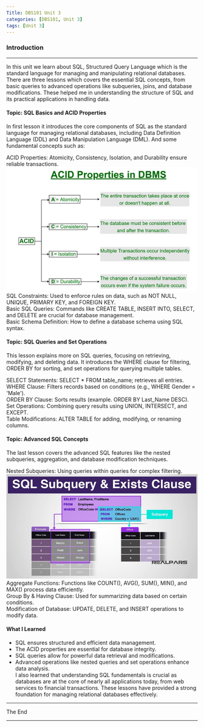 ```yaml
---
Title: DBS101 Unit 3
categories: [DBS101, Unit 3]
tags: [Unit 3]
---
```


### Introduction
----
In this unit we learn about SQL, Structured Query Language which is the standard language for managing and manipulating relational databases. There are three lessons which covers the essential SQL concepts, from basic queries to advanced operations like subqueries, joins, and database modifications. These helped me in understanding the structure of SQL and its practical applications in handling data.

#### Topic: SQL Basics and ACID Properties
In first lesson it introduces the core components of SQL as the standard language for managing relational databases, including Data Definition Language (DDL) and Data Manipulation Language (DML). And some fundamental concepts such as:

ACID Properties: Atomicity, Consistency, Isolation, and Durability ensure reliable transactions.
![alt text](../ACID.png)<br>
SQL Constraints: Used to enforce rules on data, such as NOT NULL, UNIQUE, PRIMARY KEY, and FOREIGN KEY. <br>
Basic SQL Queries: Commands like CREATE TABLE, INSERT INTO, SELECT, and DELETE are crucial for database management.<br>
Basic Schema Definition: How to define a database schema using SQL syntax.<br>

#### Topic: SQL Queries and Set Operations
This lesson explains more on SQL queries, focusing on retrieving, modifying, and deleting data. It introduces the WHERE clause for filtering, ORDER BY for sorting, and set operations for querying multiple tables.

SELECT Statements: SELECT * FROM table_name; retrieves all entries.<br>
WHERE Clause: Filters records based on conditions (e.g., WHERE Gender = 'Male').<br>
ORDER BY Clause: Sorts results (example. ORDER BY Last_Name DESC).<br>
Set Operations: Combining query results using UNION, INTERSECT, and EXCEPT.<br>
Table Modifications: ALTER TABLE for adding, modifying, or renaming columns.<br>

#### Topic: Advanced SQL Concepts
The last lesson covers the advanced SQL features like the nested subqueries, aggregation, and database modification techniques.

Nested Subqueries: Using queries within queries for complex filtering.
![alt text](<../nested subqueries.png>)<br>
Aggregate Functions: Functions like COUNT(), AVG(), SUM(), MIN(), and MAX() process data efficiently.<br>
Group By & Having Clause: Used for summarizing data based on certain conditions.<br>
Modification of Database: UPDATE, DELETE, and INSERT operations to modify data.

#### What I Learned
- SQL ensures structured and efficient data management.<br>
- The ACID properties are essential for database integrity.<br>
- SQL queries allow for powerful data retrieval and modifications.<br>
- Advanced operations like nested queries and set operations enhance data analysis.<br>
I also learned that understanding SQL fundamentals is crucial as databases are at the core of nearly all applications today, from web services to financial transactions. These lessons have provided a strong foundation for managing relational databases effectively.

----
The End 

----